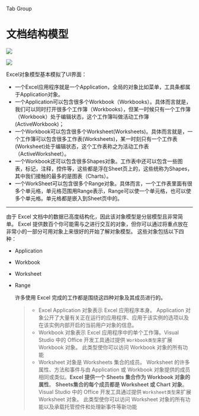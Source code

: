 Tab
	Group



# 文档结构模型

![](https://ws3.sinaimg.cn/large/006tNc79ly1fshhjx6251j30h907pt8w.jpg)

![](https://ws3.sinaimg.cn/large/006tKfTcly1fsgazzb6dtj30m70elq5n.jpg)

Excel对象模型基本模拟了UI界面：

- 一个Excel应用程序就是一个Application，全局的对象比如菜单，工具条都属于Application对象。
- 一个Application可以包含很多个Workbook（Workbooks）。具体而言就是，我们可以同时打开很多个工作簿（Workbooks），但某一时候只有一个工作簿（Workbook）处于编辑状态，这个工作簿叫做活动工作簿(ActiveWorkbook)；
- 一个Workbook可以包含很多个Worksheet(Worksheets)。具体而言就是，一个工作簿可以包含很多工作表(Worksheets)，某一时刻只有一个工作表(Worksheet)处于编辑状态，这个工作表称之为活动工作表（ActiveWorksheet）。
- 一个Workbook还可以包含很多Shapes对象。工作表中还可以包含一些图表，标记，注释，控件等，这些都是浮在Sheet页上的，这些统称为Shapes，其中我们接触的最多的是图表（Charts）。
- 一个WorkSheet可以包含很多个Range对象。具体而言，一个工作表里面有很多个单元格，单元格范围用Range表示，Range可以使一个单元格，也可以使多个单元格。单元格都是嵌入到Sheet页中的。

--------

由于 Excel 文档中的数据已高度结构化，因此该对象模型是分层模型且非常简单。 Excel 提供数百个你可能需与之进行交互的对象，但你可以通过将重点放在非常小的一部分可用对象上来很好的开始了解对象模型。 这些对象包括以下四种：

- Application

- Workbook

- Worksheet

- Range

  许多使用 Excel 完成的工作都是围绕这四种对象及其成员进行的。

  

  > - Excel Application 对象表示 Excel 应用程序本身。 Application 对象公开了大量有关正在运行的应用程序、应用于该实例的选项以及在该实例内部开启的当前用户对象的信息。
  > - Workbook 对象表示 Excel 应用程序中的单个工作簿。Visual Studio 中的 Office 开发工具通过提供 `Workbook类型`来扩展 Workbook 对象。 此类型使你可以访问 Workbook 对象的所有功能
  > - Worksheet 对象是 Worksheets 集合的成员。 Worksheet 的许多属性、方法和事件与由 Application 或 Workbook 对象提供的成员相同或类似。**Excel 提供一个 Sheets 集合作为 Workbook 对象的属性**。 **Sheets集合的每个成员都是 Worksheet 或 Chart 对象**。Visual Studio 中的 Office 开发工具通过提供 `Worksheet类型`来扩展 Worksheet 对象。 此类型使你可以访问 Worksheet 对象的所有功能以及承载托管控件和处理新事件等新功能

  